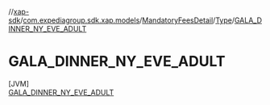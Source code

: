//[xap-sdk](../../../../../index.md)/[com.expediagroup.sdk.xap.models](../../../index.md)/[MandatoryFeesDetail](../../index.md)/[Type](../index.md)/[GALA_DINNER_NY_EVE_ADULT](index.md)

# GALA_DINNER_NY_EVE_ADULT

[JVM]\
[GALA_DINNER_NY_EVE_ADULT](index.md)

